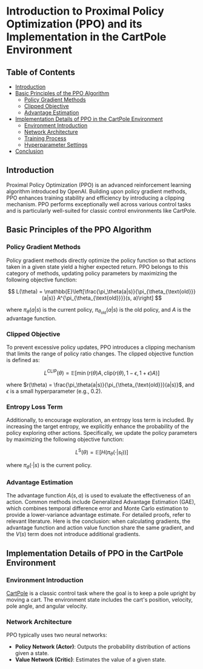 # Introduction to Proximal Policy Optimization (PPO) and its Implementation in the CartPole Environment

## Table of Contents

- [Introduction](#Introduction)
- [Basic Principles of the PPO Algorithm](#Basic-Principles-of-the-PPO-Algorithm)
  - [Policy Gradient Methods](#Policy-Gradient-Methods)
  - [Clipped Objective](#Clipped-Objective)
  - [Advantage Estimation](#Advantage-Estimation)
- [Implementation Details of PPO in the CartPole Environment](#Implementation-Details-of-PPO-in-the-CartPole-Environment)
  - [Environment Introduction](#Environment-Introduction)
  - [Network Architecture](#Network-Architecture)
  - [Training Process](#Training-Process)
  - [Hyperparameter Settings](#Hyperparameter-Settings)
- [Conclusion](#Conclusion)

## Introduction

Proximal Policy Optimization (PPO) is an advanced reinforcement learning algorithm introduced by OpenAI. Building upon policy gradient methods, PPO enhances training stability and efficiency by introducing a clipping mechanism. PPO performs exceptionally well across various control tasks and is particularly well-suited for classic control environments like CartPole.

## Basic Principles of the PPO Algorithm

### Policy Gradient Methods

Policy gradient methods directly optimize the policy function so that actions taken in a given state yield a higher expected return. PPO belongs to this category of methods, updating policy parameters by maximizing the following objective function:

$$
L(\theta) = \mathbb{E}\left[\frac{\pi_\theta(a|s)}{\pi_{\theta_{\text{old}}}(a|s)} A^{\pi_{\theta_{\text{old}}}}(s, a)\right]
$$

where $\pi_\theta(a|s)$ is the current policy, $\pi_{\theta_{\text{old}}}(a|s)$ is the old policy, and $A$ is the advantage function.

### Clipped Objective

To prevent excessive policy updates, PPO introduces a clipping mechanism that limits the range of policy ratio changes. The clipped objective function is defined as:

$$
L^{\text{CLIP}}(\theta) = \mathbb{E}\left[\min\left(r(\theta) A, \text{clip}(r(\theta), 1 - \epsilon, 1 + \epsilon) A\right)\right]
$$

where $r(\theta) = \frac{\pi_\theta(a|s)}{\pi_{\theta_{\text{old}}}(a|s)}$, and $\epsilon$ is a small hyperparameter (e.g., 0.2).

### Entropy Loss Term

Additionally, to encourage exploration, an entropy loss term is included. By increasing the target entropy, we explicitly enhance the probability of the policy exploring other actions. Specifically, we update the policy parameters by maximizing the following objective function:

$$
L^{\text{S}}(\theta) = \mathbb{E}\left[ H(\pi_{\theta_{\text{}}}(·|s_{t})) \right]
$$

where $\pi_\theta(·|s)$ is the current policy.

### Advantage Estimation

The advantage function $A(s, a)$ is used to evaluate the effectiveness of an action. Common methods include Generalized Advantage Estimation (GAE), which combines temporal difference error and Monte Carlo estimation to provide a lower-variance advantage estimate. For detailed proofs, refer to relevant literature. Here is the conclusion: when calculating gradients, the advantage function and action value function share the same gradient, and the $V(s)$ term does not introduce additional gradients.

## Implementation Details of PPO in the CartPole Environment

### Environment Introduction

[CartPole](https://gym.openai.com/envs/CartPole-v1/) is a classic control task where the goal is to keep a pole upright by moving a cart. The environment state includes the cart's position, velocity, pole angle, and angular velocity.

### Network Architecture

PPO typically uses two neural networks:

- **Policy Network (Actor)**: Outputs the probability distribution of actions given a state.
- **Value Network (Critic)**: Estimates the value of a given state.
